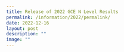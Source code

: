 ```yaml
---
title: Release of 2022 GCE N Level Results
permalink: /information/2022/permalink/
date: 2022-12-16
layout: post
description: ""
image: ""
---
```

